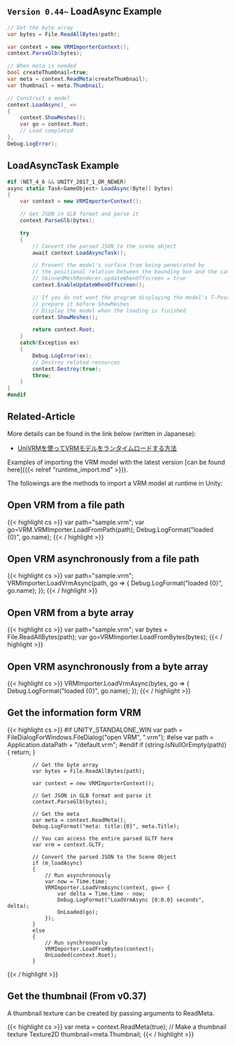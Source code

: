 ## `Version 0.44~` LoadAsync Example 

```csharp
// Get the byte array
var bytes = File.ReadAllBytes(path);

var context = new VRMImporterContext();
context.ParseGlb(bytes);

// When meta is needed
bool createThumbnail=true;
var meta = context.ReadMeta(createThumbnail);
var thumbnail = meta.Thumbnail;

// Construct a model
context.LoadAsync(_ =>
{
    context.ShowMeshes();
    var go = context.Root;
    // Load completed
},
Debug.LogError);
```

## LoadAsyncTask Example

```csharp
#if (NET_4_6 && UNITY_2017_1_OR_NEWER)
async static Task<GameObject> LoadAsync(Byte[] bytes)
{
    var context = new VRMImporterContext();

    // Get JSON in GLB format and parse it
    context.ParseGlb(bytes);

    try
    {
        // Convert the parsed JSON to the scene object
        await context.LoadAsyncTask();

        // Prevent the model's surface from being penetrated by
        // the positional relation between the bounding box and the camera
        // SkinnedMeshRenderer.updateWhenOffscreen = true
        context.EnableUpdateWhenOffscreen();

        // If you do not want the program displaying the model's T-Pose,
        // prepare it before ShowMeshes
        // Display the model when the loading is finished
        context.ShowMeshes();

        return context.Root;
    }
    catch(Exception ex)
    {
        Debug.LogError(ex);
        // Destroy related resources
        context.Destroy(true);
        throw;
    }
}
#endif
```

## Related-Article

More details can be found in the link below (written in Japanese):

* [UniVRMを使ってVRMモデルをランタイムロードする方法](https://qiita.com/sh_akira/items/8155e4b69107c2a7ede6)


Examples of importing the VRM model with the latest version [can be found here]({{< relref "runtime_import.md" >}}).

The followings are the methods to import a VRM model at runtime in Unity:

## Open VRM from a file path

{{< highlight cs >}}
var path="sample.vrm";
var go=VRM.VRMImporter.LoadFromPath(path);
Debug.LogFormat("loaded {0}", go.name);
{{< / highlight >}}

## Open VRM asynchronously from a file path

{{< highlight cs >}}
var path="sample.vrm";
VRMImporter.LoadVrmAsync(path, go => {
    Debug.LogFormat("loaded {0}", go.name);
});
{{< / highlight >}}

## Open VRM from a byte array 

{{< highlight cs >}}
var path="sample.vrm";
var bytes = File.ReadAllBytes(path);
var go=VRMImporter.LoadFromBytes(bytes);
{{< / highlight >}}

## Open VRM asynchronously from a byte array

{{< highlight cs >}}
VRMImporter.LoadVrmAsync(bytes, go => {
    Debug.LogFormat("loaded {0}", go.name);
});
{{< / highlight >}}

## Get the information form VRM

{{< highlight cs >}}
#if UNITY_STANDALONE_WIN
            var path = FileDialogForWindows.FileDialog("open VRM", ".vrm");
#else
            var path = Application.dataPath + "/default.vrm";
#endif
            if (string.IsNullOrEmpty(path))
            {
                return;
            }

            // Get the byte array
            var bytes = File.ReadAllBytes(path);

            var context = new VRMImporterContext();

            // Get JSON in GLB format and parse it
            context.ParseGlb(bytes);

            // Get the meta
            var meta = context.ReadMeta();
            Debug.LogFormat("meta: title:{0}", meta.Title);

            // You can access the entire parsed GLTF here
            var vrm = context.GLTF;

            // Convert the parsed JSON to the Scene Object
            if (m_loadAsync)
            {
                // Run asynchronously
                var now = Time.time;
                VRMImporter.LoadVrmAsync(context, go=> {
                    var delta = Time.time - now;
                    Debug.LogFormat("LoadVrmAsync {0:0.0} seconds", delta);
                    OnLoaded(go);
                });
            }
            else
            {
                // Run synchronously
                VRMImporter.LoadFromBytes(context);
                OnLoaded(context.Root);
            }
{{< / highlight >}}

## Get the thumbnail (From v0.37)

A thumbnail texture can be created by passing arguments to ReadMeta. 

{{< highlight cs >}}
    var meta = context.ReadMeta(true); // Make a thumbnail texture
    Texture2D thumbnail=meta.Thumbnail;
{{< / highlight >}}
